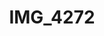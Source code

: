 ---
pid: '142'
layout: photos
title: IMG_4272
filename: IMG_4293.jpg
caption: 
previous_pid: '141'
next_pid: '143'
permalink: "/photos/142.html"
---